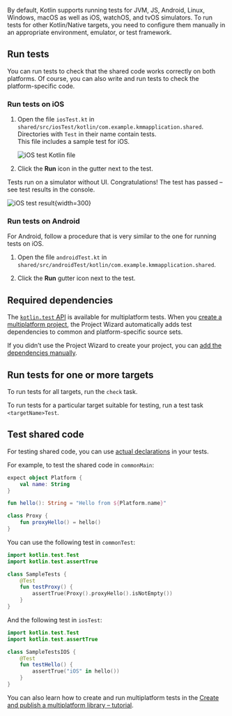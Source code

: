 [//]: # (title: Run tests with Kotlin Multiplatform)

By default, Kotlin supports running tests for JVM, JS, Android, Linux, Windows, macOS as well as iOS, watchOS, and tvOS simulators. 
To run tests for other Kotlin/Native targets, you need to configure them manually in an appropriate environment, emulator, 
or test framework.

## Run tests

You can run tests to check that the shared code works correctly on both platforms. Of course, you can also write and run tests to check the
platform-specific code.

### Run tests on iOS

1. Open the file `iosTest.kt` in `shared/src/iosTest/kotlin/com.example.kmmapplication.shared`.  
   Directories with `Test` in their name contain tests.  
   This file includes a sample test for iOS.

   ![iOS test Kotlin file](ios-test-kt.png)

2. Click the **Run** icon in the gutter next to the test.

Tests run on a simulator without UI. Congratulations! The test has passed – see test results in the console.

![iOS test result](ios-test-result.png){width=300}

### Run tests on Android

For Android, follow a procedure that is very similar to the one for running tests on iOS.

1. Open the file `androidTest.kt` in `shared/src/androidTest/kotlin/com.example.kmmapplication.shared`.

2. Click the **Run** gutter icon next to the test.

## Required dependencies

The [`kotlin.test` API](https://kotlinlang.org/api/latest/kotlin.test/) is available for multiplatform tests. When you [create a multiplatform project](multiplatform-create-lib.md), 
the Project Wizard automatically adds test dependencies to common and platform-specific source sets. 

If you didn’t use the Project Wizard to create your project, you can [add the dependencies manually](gradle.md#set-dependencies-on-test-libraries).

## Run tests for one or more targets

To run tests for all targets, run the `check` task.

To run tests for a particular target suitable for testing, run a test task `<targetName>Test`.

## Test shared code

For testing shared code, you can use [actual declarations](multiplatform-connect-to-apis.md) in your tests.

For example, to test the shared code in `commonMain`:

```kotlin
expect object Platform {
    val name: String
}

fun hello(): String = "Hello from ${Platform.name}"

class Proxy {
    fun proxyHello() = hello()
}
```

You can use the following test in `commonTest`:

```kotlin
import kotlin.test.Test
import kotlin.test.assertTrue

class SampleTests {
    @Test
    fun testProxy() {
        assertTrue(Proxy().proxyHello().isNotEmpty())
    }
}
```

And the following test in `iosTest`:

```kotlin
import kotlin.test.Test
import kotlin.test.assertTrue

class SampleTestsIOS {
    @Test
    fun testHello() {
        assertTrue("iOS" in hello())
    }
}
```

You can also learn how to create and run multiplatform tests in the [Create and publish a multiplatform library – tutorial](multiplatform-library.md#test-your-library).
